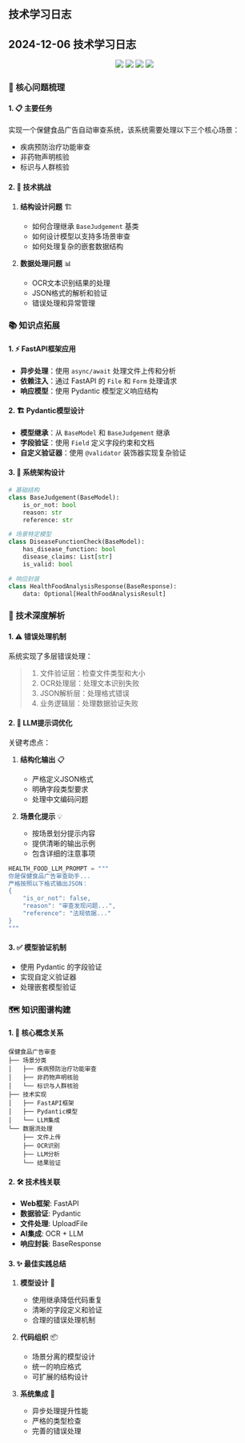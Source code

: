 ## 技术学习日志

## 2024-12-06 技术学习日志

<div align="center">
  <img src="https://img.shields.io/badge/FastAPI-009688?style=for-the-badge&logo=fastapi&logoColor=white"/>
  <img src="https://img.shields.io/badge/Python-3776AB?style=for-the-badge&logo=python&logoColor=white"/>
  <img src="https://img.shields.io/badge/Pydantic-E92063?style=for-the-badge&logo=pydantic&logoColor=white"/>
  <img src="https://img.shields.io/badge/OpenAI-412991?style=for-the-badge&logo=openai&logoColor=white"/>
</div>

### 🎯 核心问题梳理

#### 1. 📋 主要任务
实现一个保健食品广告自动审查系统，该系统需要处理以下三个核心场景：
- 疾病预防治疗功能审查
- 非药物声明核验
- 标识与人群核验

#### 2. 🔧 技术挑战
1. **结构设计问题** 🏗️
   - 如何合理继承 `BaseJudgement` 基类
   - 如何设计模型以支持多场景审查
   - 如何处理复杂的嵌套数据结构

2. **数据处理问题** 📊
   - OCR文本识别结果的处理
   - JSON格式的解析和验证
   - 错误处理和异常管理

### 📚 知识点拓展

#### 1. ⚡ FastAPI框架应用
- **异步处理**：使用 `async/await` 处理文件上传和分析
- **依赖注入**：通过 FastAPI 的 `File` 和 `Form` 处理请求
- **响应模型**：使用 Pydantic 模型定义响应结构

#### 2. 🏗️ Pydantic模型设计
- **模型继承**：从 `BaseModel` 和 `BaseJudgement` 继承
- **字段验证**：使用 `Field` 定义字段约束和文档
- **自定义验证器**：使用 `@validator` 装饰器实现复杂验证

#### 3. 🔨 系统架构设计
```python
# 基础结构
class BaseJudgement(BaseModel):
    is_or_not: bool
    reason: str
    reference: str

# 场景特定模型
class DiseaseFunctionCheck(BaseModel):
    has_disease_function: bool
    disease_claims: List[str]
    is_valid: bool

# 响应封装
class HealthFoodAnalysisResponse(BaseResponse):
    data: Optional[HealthFoodAnalysisResult]
```

### 🔬 技术深度解析

#### 1. ⚠️ 错误处理机制
系统实现了多层错误处理：
> 1. 文件验证层：检查文件类型和大小
> 2. OCR处理层：处理文本识别失败
> 3. JSON解析层：处理格式错误
> 4. 业务逻辑层：处理数据验证失败

#### 2. 🤖 LLM提示词优化
关键考虑点：
1. **结构化输出** 📋
   - 严格定义JSON格式
   - 明确字段类型要求
   - 处理中文编码问题

2. **场景化提示** 💡
   - 按场景划分提示内容
   - 提供清晰的输出示例
   - 包含详细的注意事项

```python
HEALTH_FOOD_LLM_PROMPT = """
你是保健食品广告审查助手...
严格按照以下格式输出JSON：
{
    "is_or_not": false,
    "reason": "审查发现问题...",
    "reference": "法规依据..."
}
"""
```

#### 3. ✅ 模型验证机制
- 使用 Pydantic 的字段验证
- 实现自定义验证器
- 处理嵌套模型验证

### 🗺️ 知识图谱构建

#### 1. 🔗 核心概念关系
```
保健食品广告审查
├── 场景分类
│   ├── 疾病预防治疗功能审查
│   ├── 非药物声明核验
│   └── 标识与人群核验
├── 技术实现
│   ├── FastAPI框架
│   ├── Pydantic模型
│   └── LLM集成
└── 数据流处理
    ├── 文件上传
    ├── OCR识别
    ├── LLM分析
    └── 结果验证
```

#### 2. 🛠️ 技术栈关联
- **Web框架**: FastAPI
- **数据验证**: Pydantic
- **文件处理**: UploadFile
- **AI集成**: OCR + LLM
- **响应封装**: BaseResponse

#### 3. ✨ 最佳实践总结
1. **模型设计** 📐
   - 使用继承降低代码重复
   - 清晰的字段定义和验证
   - 合理的错误处理机制

2. **代码组织** 📦
   - 场景分离的模型设计
   - 统一的响应格式
   - 可扩展的结构设计

3. **系统集成** 🔌
   - 异步处理提升性能
   - 严格的类型检查
   - 完善的错误处理
